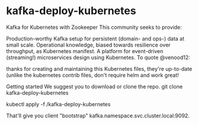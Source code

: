# kafka-deploy-kubernetes
Kafka for Kubernetes with Zookeeper
This community seeks to provide:

Production-worthy Kafka setup for persistent (domain- and ops-) data at small scale.
Operational knowledge, biased towards resilience over throughput, as Kubernetes manifest.
A platform for event-driven (streaming!) microservices design using Kubernetes.
To quote @venood12:

thanks for creating and maintaining this Kubernetes files, they're up-to-date (unlike the kubernetes contrib files, don't require helm and work great!

Getting started
We suggest you to download or clone the repo.
 git clone kafka-deploy-kubernetes

kubectl apply -f /kafka-deploy-kubernetes

That'll give you client "bootstrap" kafka.namespace.svc.cluster.local:9092.
